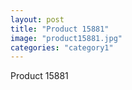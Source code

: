 ```yaml
---
layout: post
title: "Product 15881"
image: "product15881.jpg"
categories: "category1"
---
```

Product 15881
